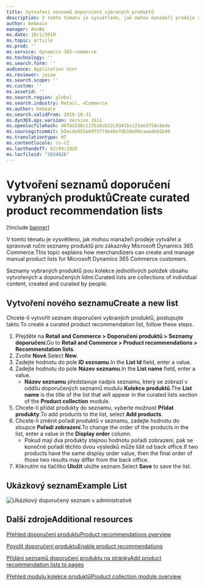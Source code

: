 ```yaml
---
title: Vytvoření seznamů doporučení vybraných produktů
description: V tomto tématu je vysvětleno, jak mohou manažeři prodeje vytvářet a spravovat ruční seznamy produktů pro zákazníky Microsoft Dynamics 365 Commerce.
author: bebeale
manager: AnnBe
ms.date: 10/1/2019
ms.topic: article
ms.prod: ''
ms.service: dynamics-365-commerce
ms.technology: ''
ms.search.form: ''
audience: Application User
ms.reviewer: josaw
ms.search.scope: ''
ms.custom: ''
ms.assetid: ''
ms.search.region: global
ms.search.industry: Retail, eCommerce
ms.author: bebeale
ms.search.validFrom: 2019-10-31
ms.dyn365.ops.version: Version 1611
ms.openlocfilehash: 46fbd2d8c1235a6cb22c9341bcc21ee3754c8ede
ms.sourcegitcommit: b5ecde955a69f577de46e7db10e89caaedeb2b49
ms.translationtype: HT
ms.contentlocale: cs-CZ
ms.lasthandoff: 02/04/2020
ms.locfileid: "3024926"
---
```

# <a name="create-curated-product-recommendation-lists"></a><span data-ttu-id="d8a48-103">Vytvoření seznamů doporučení vybraných produktů</span><span class="sxs-lookup"><span data-stu-id="d8a48-103">Create curated product recommendation lists</span></span>

[!include [banner](includes/banner.md)]

<span data-ttu-id="d8a48-104">V tomto tématu je vysvětleno, jak mohou manažeři prodeje vytvářet a spravovat ruční seznamy produktů pro zákazníky Microsoft Dynamics 365 Commerce.</span><span class="sxs-lookup"><span data-stu-id="d8a48-104">This topic explains how merchandizers can create and manage manual product lists for Microsoft Dynamics 365 Commerce customers.</span></span>

<span data-ttu-id="d8a48-105">Seznamy vybraných produktů jsou kolekce jednotlivých položek obsahu vytvořených a doporučených lidmi.</span><span class="sxs-lookup"><span data-stu-id="d8a48-105">Curated lists are collections of individual content, created and curated by people.</span></span>  

## <a name="create-a-new-list"></a><span data-ttu-id="d8a48-106">Vytvoření nového seznamu</span><span class="sxs-lookup"><span data-stu-id="d8a48-106">Create a new list</span></span>

<span data-ttu-id="d8a48-107">Chcete-li vytvořit seznam doporučení vybraných produktů, postupujte takto.</span><span class="sxs-lookup"><span data-stu-id="d8a48-107">To create a curated product recommendation list, follow these steps.</span></span>

1. <span data-ttu-id="d8a48-108">Přejděte na **Retail and Commerce &gt; Doporučení produktů &gt; Seznamy doporučení**.</span><span class="sxs-lookup"><span data-stu-id="d8a48-108">Go to **Retail and Commerce &gt; Product recommendations &gt; Recommendation lists**.</span></span>
1. <span data-ttu-id="d8a48-109">Zvolte **Nové**.</span><span class="sxs-lookup"><span data-stu-id="d8a48-109">Select **New**.</span></span>
1. <span data-ttu-id="d8a48-110">Zadejte hodnotu do pole **ID seznamu**.</span><span class="sxs-lookup"><span data-stu-id="d8a48-110">In the **List Id** field, enter a value.</span></span>
1. <span data-ttu-id="d8a48-111">Zadejte hodnotu do pole **Název seznamu**.</span><span class="sxs-lookup"><span data-stu-id="d8a48-111">In the **List name** field, enter a value.</span></span>
    - <span data-ttu-id="d8a48-112">**Název seznamu** představuje nadpis seznamu, který se zobrazí v oddílu doporučených seznamů modulu **Kolekce produktů**.</span><span class="sxs-lookup"><span data-stu-id="d8a48-112">The **List name** is the title of the list that will appear in the curated lists section of the **Product collection** module.</span></span>
1. <span data-ttu-id="d8a48-113">Chcete-li přidat produkty do seznamu, vyberte možnost **Přidat produkty**.</span><span class="sxs-lookup"><span data-stu-id="d8a48-113">To add products to the list, select **Add products**.</span></span>
1. <span data-ttu-id="d8a48-114">Chcete-li změnit pořadí produktů v seznamu, zadejte hodnotu do sloupce **Pořadí zobrazení**.</span><span class="sxs-lookup"><span data-stu-id="d8a48-114">To change the order of the products in the list, enter a value in the **Display order** column.</span></span>
    - <span data-ttu-id="d8a48-115">Pokud mají dva produkty stejnou hodnotu pořadí zobrazení, pak se konečné pořadí těchto dvou výsledků může lišit od back office.</span><span class="sxs-lookup"><span data-stu-id="d8a48-115">If two products have the same display order value, then the final order of those two results may differ from the back office.</span></span>
1. <span data-ttu-id="d8a48-116">Kliknutím na tlačítko **Uložit** uložte seznam.</span><span class="sxs-lookup"><span data-stu-id="d8a48-116">Select **Save** to save the list.</span></span>

## <a name="example-list"></a><span data-ttu-id="d8a48-117">Ukázkový seznam</span><span class="sxs-lookup"><span data-stu-id="d8a48-117">Example List</span></span>

![Ukázkový doporučený seznam v administrativě](./media/examplecuratedrecolist.png)

## <a name="additional-resources"></a><span data-ttu-id="d8a48-119">Další zdroje</span><span class="sxs-lookup"><span data-stu-id="d8a48-119">Additional resources</span></span>

[<span data-ttu-id="d8a48-120">Přehled doporučení produktu</span><span class="sxs-lookup"><span data-stu-id="d8a48-120">Product recommendations overview</span></span>](product-recommendations.md)

[<span data-ttu-id="d8a48-121">Povolit doporučení produktu</span><span class="sxs-lookup"><span data-stu-id="d8a48-121">Enable product recommendations</span></span>](enable-product-recommendations.md)

[<span data-ttu-id="d8a48-122">Přidání seznamů doporučení produktu na stránky</span><span class="sxs-lookup"><span data-stu-id="d8a48-122">Add product recommendation lists to pages</span></span>](add-reco-list-to-page.md)

[<span data-ttu-id="d8a48-123">Přehled modulu kolekce produktů</span><span class="sxs-lookup"><span data-stu-id="d8a48-123">Product collection module overview</span></span>](product-collection-module-overview.md)
